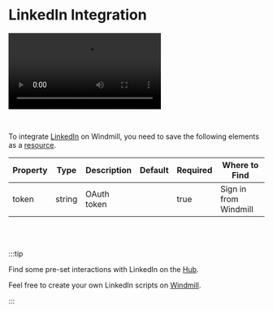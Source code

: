 # LinkedIn Integration

<video
    className="border-2 rounded-xl object-cover w-full h-full"
    autoPlay
    loop
    controls
    id="main-video"
    src="/videos/adding_linkedin_resource.mp4"
/>

<br/>

To integrate [LinkedIn](https://www.linkedin.com/) on Windmill, you need to save the following elements as a [resource](../core_concepts/3_resources_and_types/index.md).

| Property | Type    | Description              | Default | Required | Where to Find                                                                   |
|----------|---------|--------------------------|---------|----------|---------------------------------------------------------------------------------|
| token    | string  | OAuth token	 |         | true     | Sign in from Windmill |

<br/><br/>

:::tip

Find some pre-set interactions with LinkedIn on the [Hub](https://hub.windmill.dev/integrations/linkedin).

Feel free to create your own LinkedIn scripts on [Windmill](../getting_started/00_how_to_use_windmill/index.md).

:::